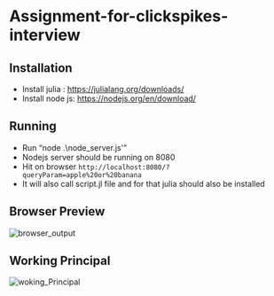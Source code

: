 # Assignment-for-clickspikes-interview

## Installation
- Install julia : https://julialang.org/downloads/
- Install node js: https://nodejs.org/en/download/

## Running
- Run “node .\node_server.js'”
- Nodejs server should be running on 8080
- Hit on browser `http://localhost:8080/?queryParam=apple%20or%20banana`
- It will also call script.jl file and for that julia should also be installed

## Browser Preview
![browser_output](https://user-images.githubusercontent.com/53787290/189474636-22317805-2dfe-4469-9c08-caa0ad116807.PNG)


## Working Principal
![woking_Principal](https://user-images.githubusercontent.com/53787290/189474537-0e8b999e-4b41-452b-bcab-39cac64bd962.PNG)
